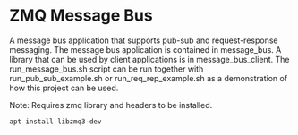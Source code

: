# ZMQ Message Bus

A message bus application that supports pub-sub and request-response messaging. The message bus application is contained in message_bus. A library that can be used by client applications is in message_bus_client.
The run_message_bus.sh script can be run together with run_pub_sub_example.sh or run_req_rep_example.sh as a demonstration of how this project can be used.

Note: Requires zmq library and headers to be installed.
```bash
apt install libzmq3-dev
```

